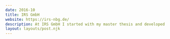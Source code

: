 ```yaml
---
date: 2016-10
title: IRS GmbH
website: https://irs-nbg.de/
description: At IRS GmbH I started with my master thesis and developed an alternative to Adobe's DPS Folios using web technologies. Afterwards, I was significantly involved in the conception and implementation of a native as well as customer-tailored application there on a full-time basis.
layout: layouts/post.njk
---
```

